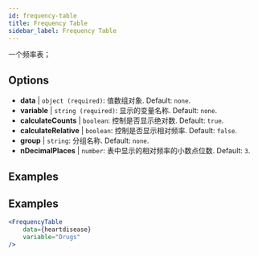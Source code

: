 ```yaml
---
id: frequency-table
title: Frequency Table
sidebar_label: Frequency Table
---
```


一个频率表；

## Options

* __data__ | `object (required)`: 值数组对象. Default: `none`.
* __variable__ | `string (required)`: 显示的变量名称. Default: `none`.
* __calculateCounts__ | `boolean`: 控制是否显示绝对数. Default: `true`.
* __calculateRelative__ | `boolean`: 控制是否显示相对频率. Default: `false`.
* __group__ | `string`: 分组名称. Default: `none`.
* __nDecimalPlaces__ | `number`: 表中显示的相对频率的小数点位数. Default: `3`.


## Examples

## Examples

```jsx live
<FrequencyTable
    data={heartdisease} 
    variable="Drugs"
/>
```
